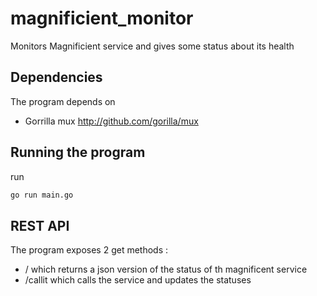 # magnificient_monitor
Monitors Magnificient service and gives some status about its health
## Dependencies
The program depends on 
- Gorrilla mux http://github.com/gorilla/mux
## Running the program
run
```bash
go run main.go
```
## REST API
The program exposes 2 get methods :
- / which returns a json version of the status of th magnificent service
- /callit which calls the service and updates the statuses